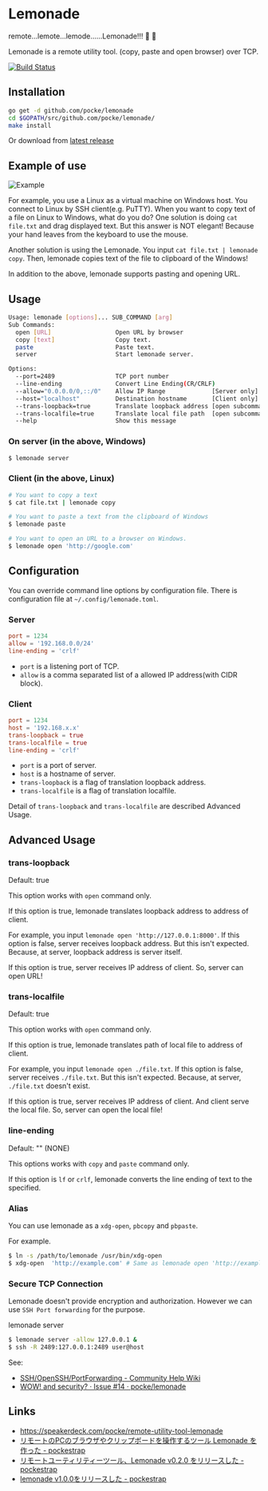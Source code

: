 Lemonade
========

remote...lemote...lemode......Lemonade!!! :lemon: :lemon:

Lemonade is a remote utility tool.
(copy, paste and open browser) over TCP.

[![Build Status](https://travis-ci.org/pocke/lemonade.svg?branch=master)](https://travis-ci.org/pocke/lemonade)

Installation
------------

```sh
go get -d github.com/pocke/lemonade
cd $GOPATH/src/github.com/pocke/lemonade/
make install
```

Or download from [latest release](https://github.com/pocke/lemonade/releases/latest)


Example of use
----------------

![Example](http://f.st-hatena.com/images/fotolife/P/Pocke/20150823/20150823173041.gif)

For example, you use a Linux as a virtual machine on Windows host.
You connect to Linux by SSH client(e.g. PuTTY).
When you want to copy text of a file on Linux to Windows, what do you do?
One solution is doing `cat file.txt` and drag displayed text.
But this answer is NOT elegant! Because your hand leaves from the keyboard to use the mouse.

Another solution is using the Lemonade.
You input `cat file.txt | lemonade copy`. Then, lemonade copies text of the file to clipboard of the Windows!

In addition to the above, lemonade supports pasting and opening URL.


Usage
--------

```sh
Usage: lemonade [options]... SUB_COMMAND [arg]
Sub Commands:
  open [URL]                  Open URL by browser
  copy [text]                 Copy text.
  paste                       Paste text.
  server                      Start lemonade server.

Options:
  --port=2489                 TCP port number
  --line-ending               Convert Line Ending(CR/CRLF)
  --allow="0.0.0.0/0,::/0"    Allow IP Range             [Server only]
  --host="localhost"          Destination hostname       [Client only]
  --trans-loopback=true       Translate loopback address [open subcommand only]
  --trans-localfile=true      Translate local file path  [open subcommand only]
  --help                      Show this message
```


### On server (in the above, Windows)

```sh
$ lemonade server
```


### Client (in the above, Linux)


```sh
# You want to copy a text
$ cat file.txt | lemonade copy

# You want to paste a text from the clipboard of Windows
$ lemonade paste

# You want to open an URL to a browser on Windows.
$ lemonade open 'http://google.com'
```


Configuration
---------------

You can override command line options by configuration file.
There is configuration file at `~/.config/lemonade.toml`.

### Server

```toml
port = 1234
allow = '192.168.0.0/24'
line-ending = 'crlf'
```

- `port` is a listening port of TCP.
- `allow` is a comma separated list of a allowed IP address(with CIDR block).


### Client

```toml
port = 1234
host = '192.168.x.x'
trans-loopback = true
trans-localfile = true
line-ending = 'crlf'
```

- `port` is a port of server.
- `host` is a hostname of server.
- `trans-loopback` is a flag of translation loopback address.
- `trans-localfile` is a flag of translation localfile.

Detail of `trans-loopback` and `trans-localfile` are described Advanced Usage.


Advanced Usage
-----------------


### trans-loopback

Default: true

This option works with `open` command only.

If this option is true, lemonade translates loopback address to address of client.

For example, you input `lemonade open 'http://127.0.0.1:8000'`.
If this option is false, server receives loopback address.
But this isn't expected.
Because, at server, loopback address is server itself.

If this option is true, server receives IP address of client.
So, server can open URL!


### trans-localfile

Default: true

This option works with `open` command only.

If this option is true, lemonade translates path of local file to address of client.

For example, you input `lemonade open ./file.txt`.
If this option is false, server receives `./file.txt`.
But this isn't expected.
Because, at server, `./file.txt` doesn't exist.

If this option is true, server receives IP address of client. And client serve the local file.
So, server can open the local file!


### line-ending

Default: "" (NONE)

This options works with `copy` and `paste` command only.

If this option is `lf` or `crlf`, lemonade converts the line ending of text to the specified.


### Alias

You can use lemonade as a `xdg-open`, `pbcopy` and `pbpaste`.


For example.

```sh
$ ln -s /path/to/lemonade /usr/bin/xdg-open
$ xdg-open  'http://example.com' # Same as lemonade open 'http://example.com'
```


### Secure TCP Connection

Lemonade doesn't provide encryption and authorization.
However we can use `SSH Port forwarding` for the purpose.

lemonade server

```sh
$ lemonade server -allow 127.0.0.1 &
$ ssh -R 2489:127.0.0.1:2489 user@host
```

See:

- [SSH/OpenSSH/PortForwarding - Community Help Wiki](https://help.ubuntu.com/community/SSH/OpenSSH/PortForwarding)
- [WOW! and security? · Issue #14 · pocke/lemonade](https://github.com/pocke/lemonade/issues/14#)



Links
-------

- https://speakerdeck.com/pocke/remote-utility-tool-lemonade
- [リモートのPCのブラウザやクリップボードを操作するツール Lemonade を作った - pockestrap](http://pocke.hatenablog.com/entry/2015/07/04/235118)
- [リモートユーティリティーツール、Lemonade v0.2.0 をリリースした - pockestrap](http://pocke.hatenablog.com/entry/2015/08/23/221543)
- [lemonade v1.0.0をリリースした - pockestrap](http://pocke.hatenablog.com/entry/2016/04/19/233423)
